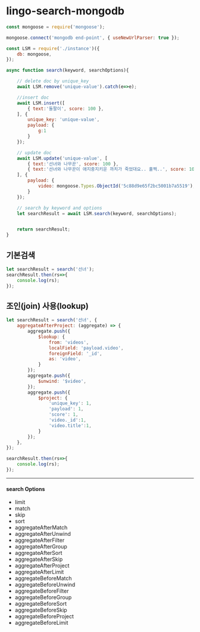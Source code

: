 # lingo-search-mongodb

```js
const mongoose = require('mongoose');

mongoose.connect('mongodb end-point', { useNewUrlParser: true });

const LSM = require('./instance')({
    db: mongoose,
});

async function search(keyword, searchOptions){

    // delete doc by unique_key
    await LSM.remove('unique-value').catch(e=>e);

    //insert doc
    await LSM.insert([
        { text:'돌팔이', score: 100 },
    ], {
        unique_key: 'unique-value',
        payload: {
            g:1
        }
    });

    // update doc
    await LSM.update('unique-value', [
        { text:'선녀와 나무꾼', score: 100 },
        { text:'선녀와 나무꾼이 애지중지키운 까치가 죽었대요.. 훌쩍..', score: 10 },
    ], {
        payload: {
            video: mongoose.Types.ObjectId('5c88d9e65f2bc5001b7a5519'),
        }
    });

    // search by keyword and options
    let searchResult = await LSM.search(keyword, searchOptions);


    return searchResult;
}
```

## 기본검색
```js
let searchResult = search('선녀');
searchResult.then(rs=>{
    console.log(rs);
});
````

## 조인(join) 사용(lookup)
```js
let searchResult = search('선녀', {
    aggregateAfterProject: (aggregate) => {
        aggregate.push({
            $lookup: {
                from: 'videos',
                localField: 'payload.video',
                foreignField: '_id',
                as: 'video',
            }
        });
        aggregate.push({
            $unwind: '$video',
        });
        aggregate.push({
            $project: {
                'unique_key': 1,
                'payload': 1,
                'score': 1,
                'video._id':1,
                'video.title':1,
            }
        });
    },
});

searchResult.then(rs=>{
    console.log(rs);
});
```

---
#### search Options
* limit
* match
* skip
* sort
* aggregateAfterMatch
* aggregateAfterUnwind
* aggregateAfterFilter
* aggregateAfterGroup
* aggregateAfterSort
* aggregateAfterSkip
* aggregateAfterProject
* aggregateAfterLimit
* aggregateBeforeMatch
* aggregateBeforeUnwind
* aggregateBeforeFilter
* aggregateBeforeGroup
* aggregateBeforeSort
* aggregateBeforeSkip
* aggregateBeforeProject
* aggregateBeforeLimit